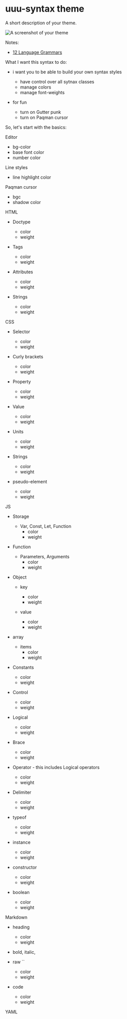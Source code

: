 # uuu-syntax theme

A short description of your theme.

![A screenshot of your theme](https://f.cloud.github.com/assets/69169/2289498/4c3cb0ec-a009-11e3-8dbd-077ee11741e5.gif)





Notes:

- [12 Language Grammars](http://manual.macromates.com/en/language_grammars.html#naming_conventions)



What I want this syntax to do:

- i want you to be able to build your own syntax styles
  - have control over all sytnax classes
  - manage colors
  - manage font-weights


- for fun
  - turn on Gutter punk
  - turn on Paqman cursor


So, let's start with the basics:


Editor
  - bg-color
  - base font color
  - number color


Line styles
  - line highlight color



Paqman cursor
  - bgc
  - shadow color



HTML
  - Doctype
    - color
    - weight

  - Tags
    - color
    - weight

  - Attributes
    - color
    - weight

  - Strings
    - color
    - weight



CSS
  - Selector
    - color
    - weight

  - Curly brackets
    - color
    - weight

  - Property
    - color
    - weight

  - Value
    - color
    - weight

  - Units
    - color
    - weight

  - Strings
    - color
    - weight


  - pseudo-element
    - color
    - weight





JS
  - Storage
    - Var, Const, Let, Function
      - color
      - weight

  - Function
    - Parameters, Arguments
      - color
      - weight

  - Object
    - key
      - color
      - weight

    - value
      - color
      - weight


  - array
    - items
      - color
      - weight


  - Constants
    - color
    - weight



  - Control
    - color
    - weight



  - Logical
    - color
    - weight


  - Brace
    - color
    - weight




  - Operator - this includes Logical operators
    - color
    - weight




  - Delimiter
    - color
    - weight



  - typeof
    - color
    - weight



  - instance
    - color
    - weight



  - constructor
    - color
    - weight




  - boolean
    - color
    - weight






Markdown

  - heading
    - color
    - weight


  - bold, italic,



  - raw ``
    - color
    - weight



  - code ``` ```
    - color
    - weight







YAML
